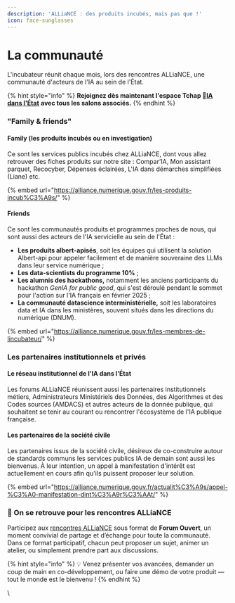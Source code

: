 ```yaml
---
description: 'ALLiaNCE : des produits incubés, mais pas que !'
icon: face-sunglasses
---
```


# La communauté

L'incubateur réunit chaque mois, lors des rencontres ALLiaNCE, une communauté d'acteurs de l'IA au sein de l'État.&#x20;

{% hint style="info" %}
**Rejoignez dès maintenant l'espace Tchap 🤖**[**IA dans l'État**](https://tchap.gouv.fr/#/room/#IAdansltatSpKrvQH2Odu:agent.dinum.tchap.gouv.fr) **avec tous les salons associés.**
{% endhint %}

### "Family & friends"

#### Family (les produits incubés ou en investigation)

Ce sont les services publics incubés chez ALLiaNCE, dont vous allez retrouver des fiches produits sur notre site : Compar’IA, Mon assistant parquet, Recocyber, Dépenses éclairées, L'IA dans démarches simplifiées (Liane) etc.

{% embed url="https://alliance.numerique.gouv.fr/les-produits-incub%C3%A9s/" %}

#### **Friends**&#x20;

Ce sont les communautés produits et programmes proches de nous, qui sont aussi des acteurs de l'IA servicielle au sein de l'État :

* **Les produits albert-apisés**, soit les équipes qui utilisent la solution Albert-api pour appeler facilement et de manière souveraine des LLMs dans leur service numérique ;
* **Les data-scientists du programme 10%** ;
* **Les alumnis des hackathons,** notamment les anciens participants du hackathon _GenIA for public good_, qui s'est déroulé pendant le sommet pour l'action sur l'IA français en février 2025 ;
* **La communauté datascience interministérielle,** soit les laboratoires data et IA dans les ministères, souvent situés dans les directions du numérique (DNUM).&#x20;

{% embed url="https://alliance.numerique.gouv.fr/les-membres-de-lincubateur/" %}

### Les partenaires institutionnels et privés

#### Le réseau institutionnel de l'IA dans l'État

Les forums ALLiaNCE réunissent aussi les partenaires institutionnels métiers, Administrateurs Ministériels des Données, des Algorithmes et des Codes sources (AMDACS) et autres acteurs de la donnée publique, qui souhaitent se tenir au courant ou rencontrer l'écosystème de l'IA publique française.

#### Les partenaires de la société civile

Les partenaires issus de la société civile, désireux de co-construire autour de standards communs les services publics IA de demain sont aussi les bienvenus. À leur intention, un appel à manifestation d'intérêt est actuellement en cours afin qu'ils puissent proposer leur solution.&#x20;

{% embed url="https://alliance.numerique.gouv.fr/actualit%C3%A9s/appel-%C3%A0-manifestation-dint%C3%A9r%C3%AAt/" %}

### 📆 On se retrouve pour les rencontres ALLiaNCE

Participez aux [rencontres ALLiaNCE](rencontres-alliance.md) sous format de **Forum Ouvert**, un moment convivial de partage et d’échange pour toute la communauté.\
Dans ce format participatif, chacun peut proposer un sujet, animer un atelier, ou simplement prendre part aux discussions.

{% hint style="info" %}
💡 Venez présenter vos avancées, demander un coup de main en co-développement, ou faire une démo de votre produit — tout le monde est le bienvenu !
{% endhint %}



\
